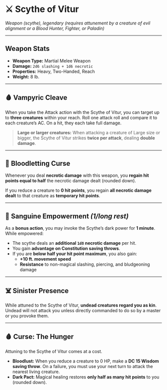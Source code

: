 # ⚔️ Scythe of Vitur

_Weapon (scythe), legendary (requires attunement by a creature of evil alignment or a Blood Hunter, Fighter, or Paladin)_

---

## Weapon Stats

- **Weapon Type:** Martial Melee Weapon
- **Damage:** `2d6 slashing + 1d6 necrotic`
- **Properties:** Heavy, Two-Handed, Reach
- **Weight:** 8 lb.

---

## 🩸 Vampyric Cleave

When you take the Attack action with the Scythe of Vitur, you can target up to **three creatures** within your reach. Roll one attack roll and compare it to each creature’s AC. On a hit, they each take full damage.

> **Large or larger creatures:** When attacking a creature of Large size or bigger, the Scythe of Vitur strikes **twice per attack**, dealing **double damage**.

---

## 🧛 Bloodletting Curse

Whenever you deal **necrotic damage** with this weapon, you **regain hit points equal to half** the necrotic damage dealt (rounded down).

If you reduce a creature to **0 hit points**, you regain **all necrotic damage dealt** to that creature as **temporary hit points**.

---

## 🦴 Sanguine Empowerment _(1/long rest)_

As a **bonus action**, you may invoke the Scythe’s dark power for **1 minute**. While empowered:

- The scythe deals an **additional `1d8` necrotic damage** per hit.
- You gain **advantage on Constitution saving throws**.
- If you are **below half your hit point maximum**, you also gain:
  - **+10 ft. movement speed**
  - **Resistance** to non-magical slashing, piercing, and bludgeoning damage

---

## ☠️ Sinister Presence

While attuned to the Scythe of Vitur, **undead creatures regard you as kin**. Undead will not attack you unless directly commanded to do so by a master or you provoke them.

---

## 🩸 Curse: The Hunger

Attuning to the Scythe of Vitur comes at a cost.

- **Bloodlust:** When you reduce a creature to 0 HP, make a **DC 15 Wisdom saving throw**. On a failure, you must use your next turn to attack the nearest living creature.
- **Dark Pact:** Magical healing restores **only half as many hit points** to you (rounded down).
